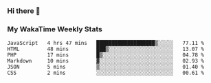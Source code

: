 ### Hi there 👋

<!--
**royschrauwen/royschrauwen** is a ✨ _special_ ✨ repository because its `README.md` (this file) appears on your GitHub profile.

Here are some ideas to get you started:

- 🔭 I’m currently working on ...
- 🌱 I’m currently learning ...
- 👯 I’m looking to collaborate on ...
- 🤔 I’m looking for help with ...
- 💬 Ask me about ...
- 📫 How to reach me: ...
- 😄 Pronouns: ...
- ⚡ Fun fact: ...
-->


### My WakaTime Weekly Stats
<!--START_SECTION:waka-->

```text
JavaScript   4 hrs 47 mins   ███████████████████▒░░░░░   77.11 %
HTML         48 mins         ███▒░░░░░░░░░░░░░░░░░░░░░   13.07 %
PHP          17 mins         █▒░░░░░░░░░░░░░░░░░░░░░░░   04.78 %
Markdown     10 mins         ▓░░░░░░░░░░░░░░░░░░░░░░░░   02.93 %
JSON         5 mins          ▒░░░░░░░░░░░░░░░░░░░░░░░░   01.40 %
CSS          2 mins          ░░░░░░░░░░░░░░░░░░░░░░░░░   00.61 %
```

<!--END_SECTION:waka-->
